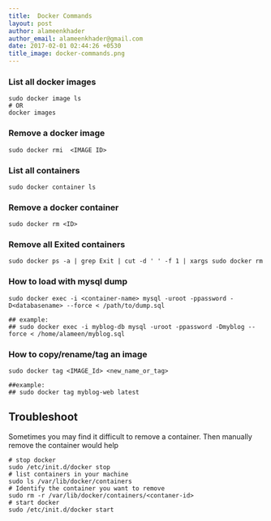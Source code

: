 ```yaml
---
title:  Docker Commands
layout: post
author: alameenkhader
author_email: alameenkhader@gmail.com
date: 2017-02-01 02:44:26 +0530
title_image: docker-commands.png
---
```


### List all docker images

    sudo docker image ls
    # OR
    docker images

### Remove a docker image

    sudo docker rmi  <IMAGE ID>

### List all containers

    sudo docker container ls

### Remove a docker container

    sudo docker rm <ID>

### Remove all Exited containers

    sudo docker ps -a | grep Exit | cut -d ' ' -f 1 | xargs sudo docker rm


### How to load with mysql dump

    sudo docker exec -i <container-name> mysql -uroot -ppassword -D<databasename> --force < /path/to/dump.sql

    ## example:
    ## sudo docker exec -i myblog-db mysql -uroot -ppassword -Dmyblog --force < /home/alameen/myblog.sql

### How to copy/rename/tag an image

    sudo docker tag <IMAGE_Id> <new_name_or_tag>

    ##example:
    ## sudo docker tag myblog-web latest

## Troubleshoot


Sometimes you may find it difficult to remove a container. Then manually remove the container would help

    # stop docker
    sudo /etc/init.d/docker stop
    # list containers in your machine
    sudo ls /var/lib/docker/containers
    # Identify the container you want to remove
    sudo rm -r /var/lib/docker/containers/<contaner-id>
    # start docker
    sudo /etc/init.d/docker start
